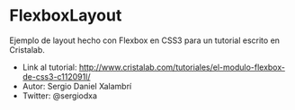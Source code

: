 FlexboxLayout
=============

Ejemplo de layout hecho con Flexbox en CSS3 para un tutorial escrito en Cristalab.

* Link al tutorial: http://www.cristalab.com/tutoriales/el-modulo-flexbox-de-css3-c112091l/
* Autor: Sergio Daniel Xalambrí
* Twitter: @sergiodxa
